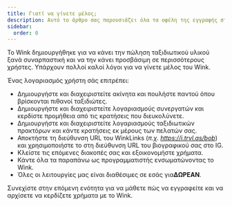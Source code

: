 ```yaml
---
title: Γιατί να γίνετε μέλος;
description: Αυτό το άρθρο σας παρουσιάζει όλα τα οφέλη της εγγραφής στο Wink.
sidebar:
  order: 0
---
```

Το Wink δημιουργήθηκε για να κάνει την πώληση ταξιδιωτικού υλικού ξανά συναρπαστική και να την κάνει προσβάσιμη σε περισσότερους χρήστες.
Υπάρχουν πολλοί καλοί λόγοι για να γίνετε μέλος του Wink.

Ένας λογαριασμός χρήστη σάς επιτρέπει:

* Δημιουργήστε και διαχειριστείτε ακίνητα και πουλήστε παντού όπου βρίσκονται πιθανοί ταξιδιώτες.
* Δημιουργήστε και διαχειριστείτε λογαριασμούς συνεργατών και κερδίστε προμήθεια από τις κρατήσεις που διευκολύνετε.
* Δημιουργήστε και διαχειριστείτε λογαριασμούς ταξιδιωτικών πρακτόρων και κάντε κρατήσεις εκ μέρους των πελατών σας.
* Αποκτήστε τη διεύθυνση URL του WinkLinks (*π.χ. https://i.trvl.as/bob*) και χρησιμοποιήστε το στη διεύθυνση URL του βιογραφικού σας στο IG.
* Κλείστε τις επόμενες διακοπές σας και εξοικονομήστε χρήματα.
* Κάντε όλα τα παραπάνω ως προγραμματιστής ενσωματώνοντας το Wink.
* Όλες οι λειτουργίες μας είναι διαθέσιμες σε εσάς για**ΔΩΡΕΑΝ**.

Συνεχίστε στην επόμενη ενότητα για να μάθετε πώς να εγγραφείτε και να αρχίσετε να κερδίζετε χρήματα με το Wink.

